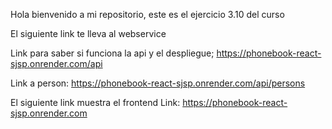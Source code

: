 Hola bienvenido a mi repositorio, este es el ejercicio 3.10 del curso

El siguiente link te lleva al webservice


Link para saber si funciona la api y el despliegue; https://phonebook-react-sjsp.onrender.com/api

Link a person: https://phonebook-react-sjsp.onrender.com/api/persons


El siguiente link muestra el frontend
Link: https://phonebook-react-sjsp.onrender.com
